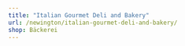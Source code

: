 ```yaml
---
title: "Italian Gourmet Deli and Bakery"
url: /newington/italian-gourmet-deli-and-bakery/
shop: Bäckerei
---
```

